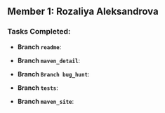 ## Member 1: Rozaliya Aleksandrova

### Tasks Completed:

- **Branch `readme`**:
  

- **Branch `maven_detail`**:
  

- **Branch `Branch bug_hunt`**:
  

- **Branch `tests`**:
 
  
- **Branch `maven_site`**:
